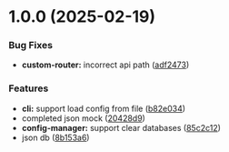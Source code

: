 # 1.0.0 (2025-02-19)


### Bug Fixes

* **custom-router:** incorrect api path ([adf2473](https://github.com/akinoccc/jsonx-mock/commit/adf2473a727c86465bbcec384d328ea59298a393))


### Features

* **cli:** support load config from file ([b82e034](https://github.com/akinoccc/jsonx-mock/commit/b82e034c48040caf78ce70ece3d1daa7a5cd7f19))
* completed json mock ([20428d9](https://github.com/akinoccc/jsonx-mock/commit/20428d900a99659543da6bb91dd9314e2492b489))
* **config-manager:** support clear databases ([85c2c12](https://github.com/akinoccc/jsonx-mock/commit/85c2c124fa0179378ebe33b5e96fd49e76dddba1))
* json db ([8b153a6](https://github.com/akinoccc/jsonx-mock/commit/8b153a6ccf1e95fa3eeff606a1479bf0c4890083))
